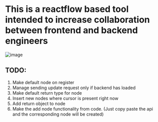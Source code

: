 # This is a reactflow based tool intended to increase collaboration between frontend and backend engineers
![image](https://github.com/Aryan-code-dev/capitree-frontend/assets/86364775/7347fb74-05b0-439c-be67-fa180ed38800)

 ## TODO:

1. Make default node on register
2. Manage sending update request only if backend has loaded
3. Make default return type for node
4. Insert new nodes where cursor is present right now
5. Add return object to node
6. Make the add node functionality from code. (Just copy paste the api and the corresponding node will be created)
 
